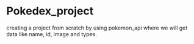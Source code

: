 # Pokedex_project
creating a project from scratch by using pokemon_api where we will get data like name, id, image and types.
